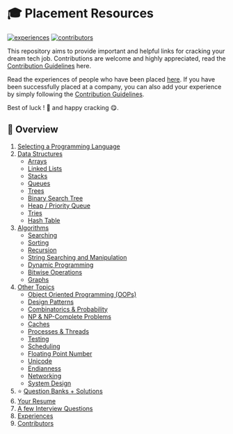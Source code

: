 # 🎓 Placement Resources

[![experiences](https://img.shields.io/badge/Quick%20Link-Experiences-1f72ff.svg)](https://github.com/anishLearnsToCode/placement-resources#-experiences)
[![contributors](https://img.shields.io/badge/Quick%20Link-Contributors-1f72ff.svg)](https://github.com/anishLearnsToCode/placement-resources#-contributors)

This repository aims to provide important and helpful links for cracking your dream tech job. Contributions are welcome 
and highly appreciated, read the [Contribution Guidelines](CONTRIBUTING.md) here.

Read the experiences of people who have been placed 
[here](#-experiences). If you have been successfully placed at a company, you can also add your 
experience by simply following the [Contribution Guidelines](CONTRIBUTING.md).

Best of luck ! 🎢 and happy cracking 😋.

## 📖 Overview
1. [Selecting a Programming Language]()
1. [Data Structures]()
    - [Arrays]()
    - [Linked Lists]()
    - [Stacks]()
    - [Queues]()
    - [Trees]()
    - [Binary Search Tree]()
    - [Heap / Priority Queue]()
    - [Tries]()
    - [Hash Table]()
1. [Algorithms]()
    - [Searching]()
    - [Sorting]()
    - [Recursion]()
    - [String Searching and Manipulation]()
    - [Dynamic Programming]()
    - [Bitwise Operations]()
    - [Graphs]()
1. [Other Topics]()
    - [Object Oriented Programming (OOPs)]()
    - [Design Patterns]()
    - [Combinatorics & Probability]()
    - [NP & NP-Complete Problems]()
    - [Caches]()
    - [Processes & Threads]()
    - [Testing]()
    - [Scheduling]()
    - [Floating Point Number]()
    - [Unicode]()
    - [Endianness]()
    - [Networking]()
    - [System Design]()
1. ⭐ [Question Banks + Solutions]()
1. [Your Resume]()
1. [A few Interview Questions]()
1. [Experiences]()
1. [Contributors]()
